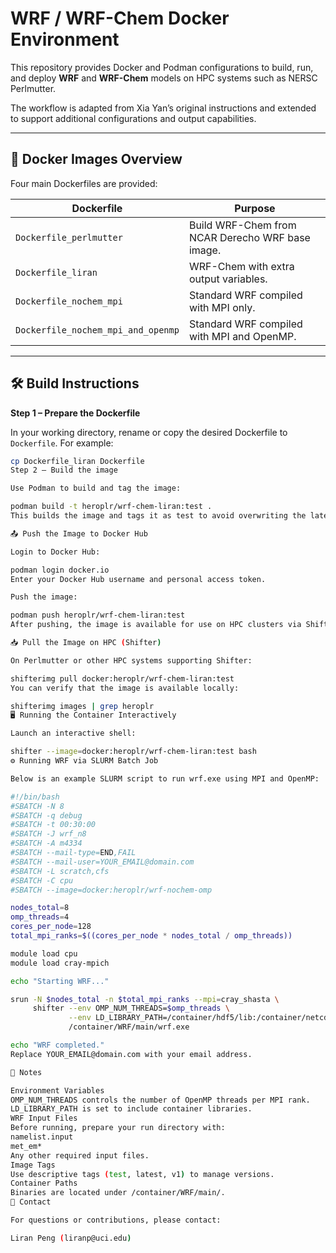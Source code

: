 # WRF / WRF-Chem Docker Environment 

This repository provides Docker and Podman configurations to build, run, and deploy **WRF** and **WRF-Chem** models on HPC systems such as NERSC Perlmutter.

The workflow is adapted from Xia Yan’s original instructions and extended to support additional configurations and output capabilities.

---

## 📂 Docker Images Overview

Four main Dockerfiles are provided:

| Dockerfile | Purpose |
|------------|---------|
| `Dockerfile_perlmutter` | Build WRF-Chem from NCAR Derecho WRF base image. |
| `Dockerfile_liran` | WRF-Chem with extra output variables. |
| `Dockerfile_nochem_mpi` | Standard WRF compiled with MPI only. |
| `Dockerfile_nochem_mpi_and_openmp` | Standard WRF compiled with MPI and OpenMP. |

---

## 🛠️ Build Instructions

**Step 1 – Prepare the Dockerfile**

In your working directory, rename or copy the desired Dockerfile to `Dockerfile`. For example:

```bash
cp Dockerfile_liran Dockerfile
Step 2 – Build the image

Use Podman to build and tag the image:

podman build -t heroplr/wrf-chem-liran:test .
This builds the image and tags it as test to avoid overwriting the latest tag.

📤 Push the Image to Docker Hub

Login to Docker Hub:

podman login docker.io
Enter your Docker Hub username and personal access token.

Push the image:

podman push heroplr/wrf-chem-liran:test
After pushing, the image is available for use on HPC clusters via Shifter.

📥 Pull the Image on HPC (Shifter)

On Perlmutter or other HPC systems supporting Shifter:

shifterimg pull docker:heroplr/wrf-chem-liran:test
You can verify that the image is available locally:

shifterimg images | grep heroplr
🖥️ Running the Container Interactively

Launch an interactive shell:

shifter --image=docker:heroplr/wrf-chem-liran:test bash
⚙️ Running WRF via SLURM Batch Job

Below is an example SLURM script to run wrf.exe using MPI and OpenMP:

#!/bin/bash
#SBATCH -N 8
#SBATCH -q debug
#SBATCH -t 00:30:00
#SBATCH -J wrf_n8
#SBATCH -A m4334
#SBATCH --mail-type=END,FAIL
#SBATCH --mail-user=YOUR_EMAIL@domain.com
#SBATCH -L scratch,cfs
#SBATCH -C cpu
#SBATCH --image=docker:heroplr/wrf-nochem-omp

nodes_total=8
omp_threads=4
cores_per_node=128
total_mpi_ranks=$((cores_per_node * nodes_total / omp_threads))

module load cpu
module load cray-mpich

echo "Starting WRF..."

srun -N $nodes_total -n $total_mpi_ranks --mpi=cray_shasta \
     shifter --env OMP_NUM_THREADS=$omp_threads \
             --env LD_LIBRARY_PATH=/container/hdf5/lib:/container/netcdf/lib:$LD_LIBRARY_PATH \
             /container/WRF/main/wrf.exe

echo "WRF completed."
Replace YOUR_EMAIL@domain.com with your email address.

📝 Notes

Environment Variables
OMP_NUM_THREADS controls the number of OpenMP threads per MPI rank.
LD_LIBRARY_PATH is set to include container libraries.
WRF Input Files
Before running, prepare your run directory with:
namelist.input
met_em*
Any other required input files.
Image Tags
Use descriptive tags (test, latest, v1) to manage versions.
Container Paths
Binaries are located under /container/WRF/main/.
📧 Contact

For questions or contributions, please contact:

Liran Peng (liranp@uci.edu)
